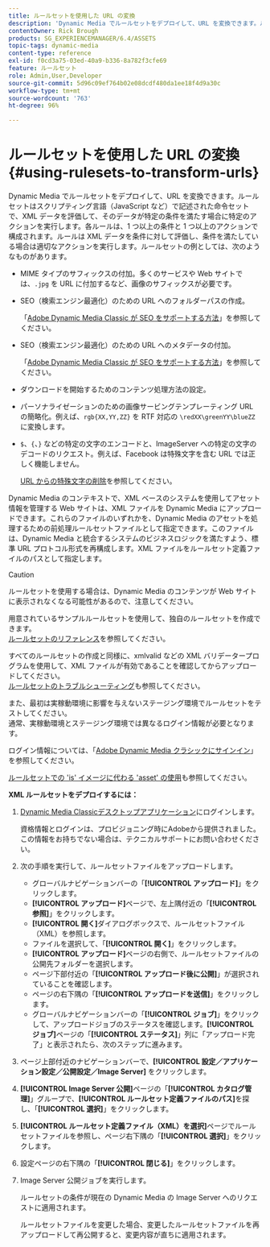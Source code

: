 ```yaml
---
title: ルールセットを使用した URL の変換
description: 'Dynamic Media でルールセットをデプロイして、URL を変換できます。ルールセットはスクリプティング言語（JavaScript など）で記述された命令セットで、XML データを評価して、そのデータが特定の条件を満たす場合に特定のアクションを実行します。 '
contentOwner: Rick Brough
products: SG_EXPERIENCEMANAGER/6.4/ASSETS
topic-tags: dynamic-media
content-type: reference
exl-id: f0cd3a75-03ed-40a9-b336-8a782f3cfe69
feature: ルールセット
role: Admin,User,Developer
source-git-commit: 5d96c09ef764b02e08dcdf480da1ee18f4d9a30c
workflow-type: tm+mt
source-wordcount: '763'
ht-degree: 96%

---
```


# ルールセットを使用した URL の変換 {#using-rulesets-to-transform-urls}

Dynamic Media でルールセットをデプロイして、URL を変換できます。ルールセットはスクリプティング言語（JavaScript など）で記述された命令セットで、XML データを評価して、そのデータが特定の条件を満たす場合に特定のアクションを実行します。各ルールは、1 つ以上の条件と 1 つ以上のアクションで構成されます。ルールは XML データを条件に対して評価し、条件を満たしている場合は適切なアクションを実行します。ルールセットの例としては、次のようなものがあります。

* MIME タイプのサフィックスの付加。多くのサービスや Web サイトでは、`.jpg` を URL に付加するなど、画像のサフィックスが必要です。
* SEO（検索エンジン最適化）のための URL へのフォルダーパスの作成。

   「[Adobe Dynamic Media Classic が SEO をサポートする方法](/help/assets/assets/s7_seo.pdf)」を参照してください。

* SEO（検索エンジン最適化）のための URL へのメタデータの付加。

   「[Adobe Dynamic Media Classic が SEO をサポートする方法](/help/assets/assets/s7_seo.pdf)」を参照してください。

* ダウンロードを開始するためのコンテンツ処理方法の設定。
* パーソナライゼーションのための画像サービングテンプレーティング URL の簡略化。例えば、`rgb{XX,YY,ZZ}` を RTF 対応の `\redXX\greenYY\blueZZ` に変換します。

* `$`、`{`、`}` などの特定の文字のエンコードと、ImageServer への特定の文字のデコードのリクエスト。例えば、Facebook は特殊文字を含む URL では正しく機能しません。

   [URL からの特殊文字の削除](https://helpx.adobe.com/jp/experience-manager/scene7/kb/base/scene7-rulesets/remove-special-characters-urls.html)を参照してください。

Dynamic Media のコンテキストで、XML ベースのシステムを使用してアセット情報を管理する Web サイトは、XML ファイルを Dynamic Media にアップロードできます。これらのファイルのいずれかを、Dynamic Media のアセットを処理するための前処理ルールセットファイルとして指定できます。このファイルは、Dynamic Media と統合するシステムのビジネスロジックを満たすよう、標準 URL プロトコル形式を再構成します。XML ファイルをルールセット定義ファイルのパスとして指定します。

>[!CAUTION]
>
>ルールセットを使用する場合は、Dynamic Media のコンテンツが Web サイトに表示されなくなる可能性があるので、注意してください。

用意されているサンプルルールセットを使用して、独自のルールセットを作成できます。\
[ルールセットのリファレンス](https://experienceleague.adobe.com/docs/dynamic-media-developer-resources/image-serving-api/image-serving-api/rule-set-reference/c-rule-set-reference.html?lang=ja)を参照してください。

すべてのルールセットの作成と同様に、xmlvalid などの XML バリデータープログラムを使用して、XML ファイルが有効であることを確認してからアップロードしてください。\
[ルールセットのトラブルシューティング](https://helpx.adobe.com/jp/experience-manager/scene7/kb/base/scene7-rulesets/scene7-ruleset-troubleshooting.html)も参照してください。

また、最初は実稼動環境に影響を与えないステージング環境でルールセットをテストしてください。\
通常、実稼動環境とステージング環境では異なるログイン情報が必要となります。

ログイン情報については、「[Adobe Dynamic Media クラシックにサインイン](https://experienceleague.adobe.com/docs/dynamic-media-classic/using/getting-started/signing-out.html?lang=ja#sign-in-dmc-app)」を参照してください。

<!-- * **NA staging environment** login page: [https://s7sps1-staging.scene7.com/IpsWeb/](https://s7sps1-staging.scene7.com/IpsWeb/)
* **EMEA staging environment** login page: [https://s7sps3-staging.scene7.com/IpsWeb/](https://s7sps3-staging.scene7.com/IpsWeb/)
* **JAPAC staging environment** login page: [https://s7sps5-staging.scene7.com/IpsWeb/](https://s7sps5-staging.scene7.com/IpsWeb/) -->

[ルールセットでの &#39;is&#39; イメージに代わる &#39;asset&#39; の使用](https://helpx.adobe.com/jp/experience-manager/scene7/kb/base/scene7-rulesets/ruleset-asset-instead-image.html)も参照してください。

**XML ルールセットをデプロイするには：**

1. [Dynamic Media Classicデスクトップアプリケーション](https://experienceleague.adobe.com/docs/dynamic-media-classic/using/getting-started/signing-out.html#sign-in-dmc-app)にログインします。

   資格情報とログインは、プロビジョニング時にAdobeから提供されました。 この情報をお持ちでない場合は、テクニカルサポートにお問い合わせください。

1. 次の手順を実行して、ルールセットファイルをアップロードします。

   * グローバルナビゲーションバーの「**[!UICONTROL アップロード]**」をクリックします。
   * **[!UICONTROL アップロード]**&#x200B;ページで、左上隅付近の「**[!UICONTROL 参照]**」をクリックします。
   * **[!UICONTROL 開く]**&#x200B;ダイアログボックスで、ルールセットファイル（XML）を参照します。
   * ファイルを選択して、「**[!UICONTROL 開く]**」をクリックします。
   * **[!UICONTROL アップロード]**&#x200B;ページの右側で、ルールセットファイルの公開先フォルダーを選択します。
   * ページ下部付近の「**[!UICONTROL アップロード後に公開]**」が選択されていることを確認します。
   * ページの右下隅の「**[!UICONTROL アップロードを送信]**」をクリックします。
   * グローバルナビゲーションバーの「**[!UICONTROL ジョブ]**」をクリックして、アップロードジョブのステータスを確認します。**[!UICONTROL ジョブ]**&#x200B;ページの「**[!UICONTROL ステータス]**」列に「アップロード完了」と表示されたら、次のステップに進みます。

1. ページ上部付近のナビゲーションバーで、**[!UICONTROL 設定／アプリケーション設定／公開設定／Image Server]** をクリックします。
1. **[!UICONTROL Image Server 公開]**&#x200B;ページの「**[!UICONTROL カタログ管理]**」グループで、**[!UICONTROL ルールセット定義ファイルのパス]**&#x200B;を探し、「**[!UICONTROL 選択]**」をクリックします。
1. **[!UICONTROL ルールセット定義ファイル（XML）を選択]**&#x200B;ページでルールセットファイルを参照し、ページ右下隅の「**[!UICONTROL 選択]**」をクリックします。
1. 設定ページの右下隅の「**[!UICONTROL 閉じる]**」をクリックします。
1. Image Server 公開ジョブを実行します。

   ルールセットの条件が現在の Dynamic Media の Image Server へのリクエストに適用されます。

   ルールセットファイルを変更した場合、変更したルールセットファイルを再アップロードして再公開すると、変更内容が直ちに適用されます。

